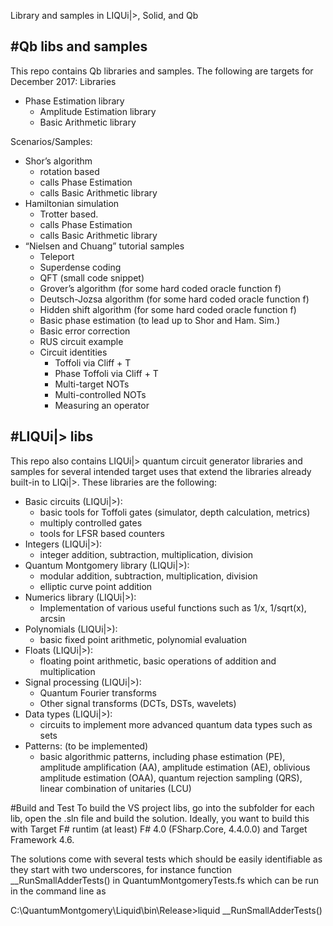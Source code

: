 Library and samples in LIQUi|>, Solid, and Qb

#Qb libs and samples
--------------------

This repo contains Qb libraries and samples. The following are targets for December 2017: 
Libraries
- Phase Estimation library
  - Amplitude Estimation library
  - Basic Arithmetic library  

Scenarios/Samples:
- Shor’s algorithm
  - rotation based
  - calls Phase Estimation
  - calls Basic Arithmetic library
- Hamiltonian simulation
  - Trotter based.  
  - calls Phase Estimation 
  - calls Basic Arithmetic library
- “Nielsen and Chuang” tutorial samples
  - Teleport
  - Superdense coding
  - QFT (small code snippet)
  - Grover’s algorithm (for some hard coded oracle function f)
  - Deutsch-Jozsa algorithm (for some hard coded oracle function f)
  - Hidden shift algorithm (for some hard coded oracle function f)
  - Basic phase estimation (to lead up to Shor and Ham. Sim.)
  - Basic error correction
  - RUS circuit example
  - Circuit identities
    - Toffoli via Cliff + T
    - Phase Toffoli via Cliff + T
    - Multi-target NOTs
    - Multi-controlled NOTs
    - Measuring an operator 
              
#LIQUi|> libs  
-------------

This repo also contains LIQUi|> quantum circuit generator libraries and samples for several intended target uses that 
extend the libraries already built-in to LIQi|>. These libraries are the following:
- Basic circuits (LIQUi|>): 
  - basic tools for Toffoli gates (simulator, depth calculation, metrics)
  - multiply controlled gates
  - tools for LFSR based counters
- Integers (LIQUi|>): 
  - integer addition, subtraction, multiplication, division
- Quantum Montgomery library (LIQUi|>): 
  - modular addition, subtraction, multiplication, division
  - elliptic curve point addition
- Numerics library (LIQUi|>): 
  - Implementation of various useful functions such as 1/x, 1/sqrt(x), arcsin
- Polynomials (LIQUi|>): 
  - basic fixed point arithmetic, polynomial evaluation
- Floats (LIQUi|>):  
  - floating point arithmetic, basic operations of addition and multiplication
- Signal processing (LIQUi|>): 
  - Quantum Fourier transforms
  - Other signal transforms (DCTs, DSTs, wavelets)
- Data types (LIQUi|>): 
  - circuits to implement more advanced quantum data types such as sets
- Patterns: (to be implemented)
  - basic algorithmic patterns, including phase estimation (PE), amplitude amplification (AA), amplitude estimation (AE),
    oblivious amplitude estimation (OAA), quantum rejection sampling (QRS), linear combination of unitaries (LCU)

#Build and Test
To build the VS project libs, go into the subfolder for each lib, open the .sln file and build the solution. Ideally, you want to build this with Target F# runtim (at least) F# 4.0 (FSharp.Core, 4.4.0.0) and Target Framework 4.6. 

The solutions come with several tests which should be easily identifiable as they start with two underscores, for instance function __RunSmallAdderTests() in QuantumMontgomeryTests.fs which can be run in the command line as

C:\QuantumMontgomery\Liquid\bin\Release>liquid __RunSmallAdderTests()

